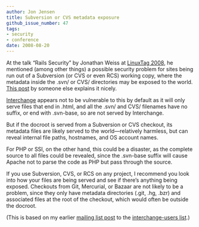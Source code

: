 ```yaml
---
author: Jon Jensen
title: Subversion or CVS metadata exposure
github_issue_number: 47
tags:
- security
- conference
date: 2008-08-20
---
```


At the talk “Rails Security” by Jonathan Weiss at [LinuxTag 2008](http://www.linuxtag.org/2008/), he mentioned (among other things) a possible security problem for sites being run out of a Subversion (or CVS or even RCS) working copy, where the metadata inside the .svn/ or CVS/ directories may be exposed to the world. [This post](https://scottbarnham.com/blog/2008/04/22/serving-websites-from-svn-checkout-considered-harmful/) by someone else explains it nicely.

[Interchange](http://www.icdevgroup.org/i/dev) appears not to be vulnerable to this by default as it will only serve files that end in .html, and all the .svn/ and CVS/ filenames have no suffix, or end with .svn-base, so are not served by Interchange.

But if the docroot is served from a Subversion or CVS checkout, its metadata files are likely served to the world—​relatively harmless, but can reveal internal file paths, hostnames, and OS account names.

For PHP or SSI, on the other hand, this could be a disaster, as the complete source to all files could be revealed, since the .svn-base suffix will cause Apache not to parse the code as PHP but pass through the source.

If you use Subversion, CVS, or RCS on any project, I recommend you look into how your files are being served and see if there’s anything being exposed. Checkouts from Git, Mercurial, or Bazaar are not likely to be a problem, since they only have metadata directories (.git, .hg, .bzr) and associated files at the root of the checkout, which would often be outside the docroot.

(This is based on my earlier [mailing list post](http://www.icdevgroup.org/pipermail/interchange-users/2008-August/049379.html) to the [interchange-users list](http://www.icdevgroup.org/mailman/listinfo/interchange-users).)

